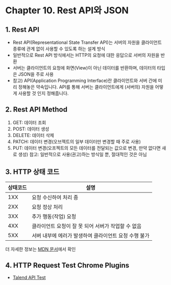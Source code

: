 # Chapter 10. Rest API와 JSON

## 1. Rest API
* Rest API(Representational State Transfer API)는 서버의 자원을 클라이언트 종류에 관계 없이 사용할 수 있도록 하는 설계 방식
* 일반적으로 Rest API 방식에서는 HTTP의 요청에 대한 응답으로 서버의 자원을 반환
* 서버는 클라이언트의 요청에 화면(View)이 아닌 데이터를 반환하며, 데이터의 타입은 JSON을 주로 사용
* 참고) API(Application Programming Interface)란 클라이언트와 서버 간에 미리 정해놓은 약속입니다. API를 통해 서버는 클라이언트에게 (서버의) 자원을 어떻게 사용할 것 인지 정해줍니다.

## 2. Rest API Method
1. GET: 데이터 조회
2. POST: 데이터 생성
3. DELETE: 데이터 삭제
4. PATCH: 데이터 변경(오브젝트의 일부 데이터만 변경할 때 주로 사용)
5. PUT: 데이터 변경(오프젝트의 모든 데이터를 전달되는 값으로 변경, 만약 없다면 새로 생성)
참고: 일반적으로 사용(권고)하는 방식일 뿐, 절대적인 것은 아님

## 3. HTTP 상태 코드
| 상태코드 | 설명 |
|---|---|
| 1XX | 요청 수신하여 처리 중 |
| 2XX | 요청 정상 처리 |
| 3XX | 추가 행동(작업) 요청 |
| 4XX | 클라이언트 요청이 잘 못 되어 서버가 작업할 수 없음 |
| 5XX | 서버 내부에 에러가 발생하여 클라이언트 요청 수행 불가 |

더 자세한 정보는 [MDN 문서](https://developer.mozilla.org/ko/docs/Web/HTTP/Status#%EB%A6%AC%EB%8B%A4%EC%9D%B4%EB%A0%89%EC%85%98_%EB%A9%94%EC%8B%9C%EC%A7%80)에서 확인

## 4. HTTP Request Test Chrome Plugins
* [Talend API Test](https://chrome.google.com/webstore/detail/talend-api-tester-free-ed/aejoelaoggembcahagimdiliamlcdmfm/related)